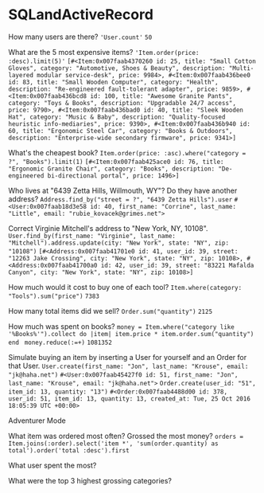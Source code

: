 # SQLandActiveRecord
How many users are there?
  `'User.count'`
    `50`

What are the 5 most expensive items?
  `'Item.order(price: :desc).limit(5)'`
      `[#<Item:0x007faab4370260
      id: 25,
      title: "Small Cotton Gloves",
      category: "Automotive, Shoes & Beauty",
      description: "Multi-layered modular service-desk",
      price: 9984>,
      #<Item:0x007faab436bee0
      id: 83,
      title: "Small Wooden Computer",
      category: "Health",
      description: "Re-engineered fault-tolerant adapter",
      price: 9859>,
      #<Item:0x007faab436bcd8
      id: 100,
      title: "Awesome Granite Pants",
      category: "Toys & Books",
      description: "Upgradable 24/7 access",
      price: 9790>,
      #<Item:0x007faab436bad0
      id: 40,
      title: "Sleek Wooden Hat",
      category: "Music & Baby",
      description: "Quality-focused heuristic info-mediaries",
      price: 9390>,
      #<Item:0x007faab436b940
      id: 60,
      title: "Ergonomic Steel Car",
      category: "Books & Outdoors",
      description: "Enterprise-wide secondary firmware",
      price: 9341>]`

What's the cheapest book?
  `Item.order(price: :asc).where("category =  ?", "Books").limit(1)`
      `[#<Item:0x007faab425ace0
      id: 76,
      title: "Ergonomic Granite Chair",
      category: "Books",
      description: "De-engineered bi-directional portal",
      price: 1496>]`

Who lives at "6439 Zetta Hills, Willmouth, WY"? Do they have another address?
  `Address.find_by("street = ?", "6439 Zetta Hills").user`
    `#<User:0x007faab18d3e58 id: 40, first_name: "Corrine", last_name: "Little", email: "rubie_kovacek@grimes.net">`

Correct Virginie Mitchell's address to "New York, NY, 10108".
  `User.find_by(first_name: "Virginie", last_name: "Mitchell").address.update(city: "New York", state: "NY", zip: "10108")`
      `[#<Address:0x007faab41701e0
      id: 41,
      user_id: 39,
      street: "12263 Jake Crossing",
      city: "New York",
      state: "NY",
      zip: 10108>,
      #<Address:0x007faab41700a0
      id: 42,
      user_id: 39,
      street: "83221 Mafalda Canyon",
      city: "New York",
      state: "NY",
      zip: 10108>]`

How much would it cost to buy one of each tool?
  `Item.where(category: "Tools").sum("price")`
    `7383`

How many total items did we sell?
  `Order.sum("quantity")`
    `2125`

How much was spent on books?
  `money = Item.where("category like '%Books%'").collect do |item|
      item.price * item.order.sum("quantity")
      end `
      `money.reduce(:=+)`
        `1081352`

Simulate buying an item by inserting a User for yourself and an Order for that User.
  `User.create(first_name: "Jon", last_name: "Krouse", email: "jk@haha.net")`
     `#<User:0x007faab45427f0 id: 51, first_name: "Jon", last_name: "Krouse", email: "jk@haha.net">`
  `Order.create(user_id: "51", item_id: 13, quantity: "13")`
    `#<Order:0x007faab4488d00
    id: 378,
    user_id: 51,
    item_id: 13,
    quantity: 13,
    created_at: Tue, 25 Oct 2016 18:05:39 UTC +00:00>`

Adventurer Mode

What item was ordered most often? Grossed the most money?
`orders = Item.joins(:order).select('item *', 'sum(order.quantity) as total').order('total :desc').first`

What user spent the most?


What were the top 3 highest grossing categories?
